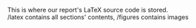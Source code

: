 This is where our report's LaTeX source code is stored.  
/latex contains all sections' contents, /figures contains images

